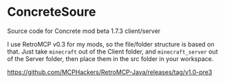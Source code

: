 # ConcreteSoure
Source code for Concrete mod beta 1.7.3 client/server


I use RetroMCP v0.3 for my mods, so the file/folder structure is based on that. 
Just take `minecraft` out of the Client folder, and `minecraft_server` out of the Server folder, then place them in the src folder in your workspace.

https://github.com/MCPHackers/RetroMCP-Java/releases/tag/v1.0-pre3

